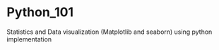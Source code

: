 # Python_101
Statistics and Data visualization (Matplotlib and seaborn) using python implementation
